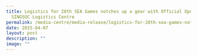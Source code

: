 ```yaml
---
title: Logistics for 28th SEA Games notches up a gear with Official Opening of
  SINGSOC Logistics Centre
permalink: /media-centre/media-release/logistics-for-28th-sea-games-notches-up-a-gear-with-official-opening-of/
date: 2015-04-07
layout: post
description: ""
image: ""
---
```

